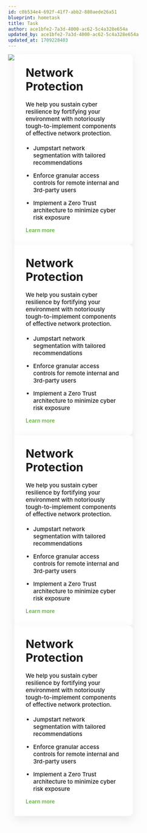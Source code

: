```yaml
---
id: c0b534e4-692f-41f7-abb2-880aede26a51
blueprint: hometask
title: Task
author: ace1bfe2-7a3d-4000-ac62-5c4a328e654a
updated_by: ace1bfe2-7a3d-4000-ac62-5c4a328e654a
updated_at: 1709228403
---
```

<link rel="stylesheet" href="https://cdnjs.cloudflare.com/ajax/libs/OwlCarousel2/2.3.4/assets/owl.carousel.min.css" integrity="sha512-tS3S5qG0BlhnQROyJXvNjeEM4UpMXHrQfTGmbQ1gKmelCxlSEBUaxhRBj/EFTzpbP4RVSrpEikbmdJobCvhE3g==" crossorigin="anonymous" referrerpolicy="no-referrer" />
<style>
  .mt-4 bg-white p-8 shadow-xl rounded-xl max-w-xl prose {
  min-width:1200px !important
  }
   .custom-flex {
    display: flex;
    height: 500px;
    border-radius: 10px;
   }
   .custom-flex .image {
    height: 500px;
    max-width: 50%;
    flex: 0 0 50%;
   }
   .custom-flex .image img {
    width: 100%;
    height: 100%;
    object-fit: cover;
    border-top-left-radius: 10px;
    border-bottom-left-radius: 10px;
   }
   .custom-flex .owl-main-wrapper {
    max-width: 50%;
    flex: 0 0 50%;
   }
    .custom-element-white {
        border-top-right-radius: 10px;
        border-bottom-right-radius: 10px;
        background-color: white;
        padding: 30px;
        max-width: 500px;
        width: 100%;
        box-shadow: rgba(149, 157, 165, 0.2) 0px 8px 24px;
    }
    .custom-element-white .title {
        font-size: 30px;
        margin-bottom: 20px;
        font-weight: bold;
    }
    .custom-element-white .text {
        font-size: 15px;
        margin-bottom: 20px;
        line-height: normal;
        font-weight: 500;
    }
    .custom-element-white ul {
        padding-left: 20px;
    }
    .custom-element-white ul li{
        font-size: 15px;
        margin-bottom: 15px;
        font-weight: 500;
    }
    .custom-element-white .seemore {
       color: #68b643;
       text-decoration: none;
       font-weight: 600;
       margin-bottom: 16px;
    }
  .custom-flex{
  display:flex;
  }
    </style>
    <div class="custom-flex">
    <div class="img">
    <img src='http://127.0.0.1:8000/assets/assessment-image.png'> </div>
 <div class="owl-main-wrapper">
        <div class="owl-carousel owl-theme">
            <div class="item custom-element-white">
                <div class="title">
                    Network Protection
                </div>
                <div class="text">
                    We help you sustain cyber resilience by fortifying your environment with notoriously tough-to-implement components of effective network protection.
                </div>
                <ul>
                    <li>
                        Jumpstart network segmentation with tailored recommendations
                    </li>
                    <li>
                        Enforce granular access controls for remote internal and 3rd-party users
                    </li>
                    <li>
                        Implement a Zero Trust architecture to minimize cyber risk exposure
                    </li>
                </ul>
                 <div>
                    <a href="" class="seemore">Learn more</a>
                 </div>
            </div>
            <div class="item custom-element-white">
                <div class="title">
                    Network Protection
                </div>
                <div class="text">
                    We help you sustain cyber resilience by fortifying your environment with notoriously tough-to-implement components of effective network protection.
                </div>
                <ul>
                    <li>
                        Jumpstart network segmentation with tailored recommendations
                    </li>
                    <li>
                        Enforce granular access controls for remote internal and 3rd-party users
                    </li>
                    <li>
                        Implement a Zero Trust architecture to minimize cyber risk exposure
                    </li>
                </ul>
                 <div>
                    <a href="" class="seemore">Learn more</a>
                 </div>
            </div>
            <div class="item custom-element-white">
                <div class="title">
                    Network Protection
                </div>
                <div class="text">
                    We help you sustain cyber resilience by fortifying your environment with notoriously tough-to-implement components of effective network protection.
                </div>
                <ul>
                    <li>
                        Jumpstart network segmentation with tailored recommendations
                    </li>
                    <li>
                        Enforce granular access controls for remote internal and 3rd-party users
                    </li>
                    <li>
                        Implement a Zero Trust architecture to minimize cyber risk exposure
                    </li>
                </ul>
                 <div>
                    <a href="" class="seemore">Learn more</a>
                 </div>
            </div>
            <div class="item custom-element-white">
                <div class="title">
                    Network Protection
                </div>
                <div class="text">
                    We help you sustain cyber resilience by fortifying your environment with notoriously tough-to-implement components of effective network protection.
                </div>
                <ul>
                    <li>
                        Jumpstart network segmentation with tailored recommendations
                    </li>
                    <li>
                        Enforce granular access controls for remote internal and 3rd-party users
                    </li>
                    <li>
                        Implement a Zero Trust architecture to minimize cyber risk exposure
                    </li>
                </ul>
                 <div>
                    <a href="" class="seemore">Learn more</a>
                 </div>
            </div>
        </div>
    </div>
  </div>
<script src="https://code.jquery.com/jquery-3.7.1.min.js"></script>
<script src="https://cdnjs.cloudflare.com/ajax/libs/OwlCarousel2/2.3.4/owl.carousel.min.js"></script>
<script>
$(document).ready(function (){
$('.owl-carousel').owlCarousel({
loop:true,
margin:10,
nav:true,
responsive: {
0: {
items:1
},
600: {
items:1
},
1000: {
items:1
}
}
});
})
</script>